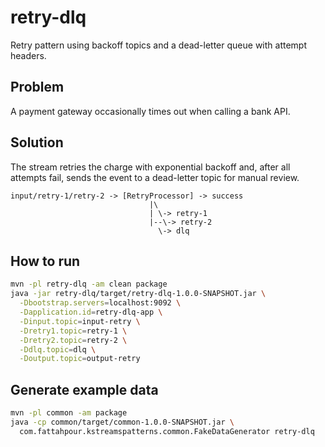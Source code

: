 # retry-dlq

Retry pattern using backoff topics and a dead-letter queue with attempt headers.

## Problem
A payment gateway occasionally times out when calling a bank API.

## Solution
The stream retries the charge with exponential backoff and, after all attempts fail, sends
the event to a dead-letter topic for manual review.

```
input/retry-1/retry-2 -> [RetryProcessor] -> success
                               |\
                               | \-> retry-1
                               |--\-> retry-2
                                 \-> dlq
```

## How to run

```bash
mvn -pl retry-dlq -am clean package
java -jar retry-dlq/target/retry-dlq-1.0.0-SNAPSHOT.jar \
  -Dbootstrap.servers=localhost:9092 \
  -Dapplication.id=retry-dlq-app \
  -Dinput.topic=input-retry \
  -Dretry1.topic=retry-1 \
  -Dretry2.topic=retry-2 \
  -Ddlq.topic=dlq \
  -Doutput.topic=output-retry
```

## Generate example data

```bash
mvn -pl common -am package
java -cp common/target/common-1.0.0-SNAPSHOT.jar \
  com.fattahpour.kstreamspatterns.common.FakeDataGenerator retry-dlq
```
